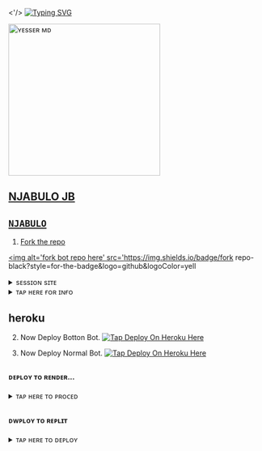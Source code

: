 


<a><'/></a>
<a href="https://git.io/typing-svg"><img src="https://readme-typing-svg.demolab.com?font=red+Ops+One&size=50&pause=1000&color=1BAFBAFF&center=true&width=910&height=100&lines=Njabulo+MD+;A+WHATSAPP+BOT;CREATED+BY+Njabulo+TECH" alt="Typing SVG" /></a>

 
 
 
 
 
 
 
 
 
 
 
 <a href="https://whatsapp.com/channel/0029VafCB3o1HspqKxulv82s">
 <img alt="ʏᴇssᴇʀ ᴍᴅ" height="300" src="https://files.catbox.moe/r3x8bb.jpg">

  ## NJABULO JB 



## `NJABULO`


1. Fork the repo

<a href='https://github.com/NjabuloJ/Njabulo-jb1/fork' target="_black"><img alt='fork bot repo here' src='https://img.shields.io/badge/fork repo-black?style=for-the-badge&logo=github&logoColor=yell



</details>

<details>
<summary> sᴇssɪᴏɴ sɪᴛᴇ </summary>
 
   ɢᴇᴛ ʏᴏᴜʀ sᴇssɪᴏɴ ɪᴅ ʜᴇʀᴇ ғᴏʀ ʙᴏᴏᴛᴏᴍ ʙᴏᴛ,👇
    <a href='https://njabulo_jb1-scanner-8309ae116f64.herokuapp.com/' target="_blank"><img alt='Pair Code Your Here' src='https://img.shields.io/badge/Pair Your Code Here-black?style=for-the-badge&logo=git&logoColor=green'/></a>


  ɢᴇᴛ ʏᴏᴜʀ sᴇssɪᴏɴ ɪᴅ ʜᴇʀᴇ ғᴏʀ ɴᴏʀᴍᴀʟ👇
    <a href='https://njabulo jb1.onrender.com/' target="_blank"><img alt='Pair Code Your Here' src='https://img.shields.io/badge/Pair Your Code Here-black?style=for-the-badge&logo=git&logoColor=green'/></a>
</details>






</details>

<details>
<summary>ᴛᴀᴘ ʜᴇʀᴇ ғᴏʀ ɪɴғᴏ</summary>
1. If You don't have a account on panel Create a account.
    <a href='https://bot-hosting.net/?aff=1086839354611212288' target="_blank"><img alt='Create Your Account Now' src='https://img.shields.io/badge/Create Your Account Now-black?style=for-the-badge&logo=discord&logoColor=darkblue'/></a>


2. Now Deploy
   <a href='https://bot-hosting.net/?aff=1086839354611212288' target="_blimg alt='Tap Here For Deployment' src='https://img.shields.io/badge/Tap Deploy On Pannel Here-black?style=for-the-badge&logo=discord&logoColor=darkblue'/></a>
</details>


## heroku 


2. Now Deploy Botton Bot. 
   <a href='https://dashboard.heroku.com/new?template=https://github.com/NjabuloJ/Njabulo-jb1' target="_blank"><img alt='Tap Deploy On Heroku Here' src='https://img.shields.io/badge/Deploy To Heroku Here-black?style=for-the-badge&logo=heroku&logoColor=purple'/></a>

  3. Now Deploy Normal Bot.
     <a href='https://dashboard.heroku.com/new?template=https://github.com/NjabuloJ/Njabulo-jb1' target="_blank"><img alt='Tap Deploy On Heroku Here' src='https://img.shields.io/badge/Deploy To Heroku Here-black?style=for-the-badge&logo=heroku&logoColor=purple'/></a>
</details>









##

#### ᴅᴇᴘʟᴏʏ ᴛᴏ ʀᴇɴᴅᴇʀ...




</details>

<details>
<summary>ᴛᴀᴘ ʜᴇʀᴇ ᴛᴏ ᴘʀᴏᴄᴇᴅ</summary>

1. If You don't have a account in Render. Create a account.
   <a href='https://dashboard.render.com/register' target="_blank"><img alt='Create Your Account Now' src='https://img.shields.io/badge/Create Your Account Now-black?style=for-the-badge&logo=render&logoColor=blue'/></a>

2. Now Deploy
    <a href='https://dashboard.render.com' target="_blank"><img alt='Deploy On Render Here' src='https://img.shields.io/badge/Deploy On Render Here-black?style=for-the-badge&logo=render&logoColor=blue'/></a>
</details>


##


#### ᴅᴡᴘʟᴏʏ ᴛᴏ ʀᴇᴘʟɪᴛ


</details>

<details>
<summary>ᴛᴀᴘ ʜᴇʀᴇ ᴛᴏ ᴅᴇᴘʟᴏʏ</summary>

1. If You Don't Have Account In Replit Create Now.
   <a href='https://replit.com' target="_blank"><img alt='replit' src='https://img.shields.io/badge/Create Your Account Here-black?style=for-the-badge&logo=replit&logoColor=orange'/></a>
   
  
3. Now Deploy Button Bot. 
  <a href='https://replit.com/https://github.com/NjabuloJ/Njabulo-jb1' target="_blank"><img alt='replit' src='https://img.shields.io/badge/DEPLOY ON REPLIT-black?style=for-the-badge&logo=replit&logoColor=orange'/></a>

  3. Now Deploy Normal Bot.
     <a href='https://replit.com/https://github.com/NjabuloJ/Njabulo-jb1' target="_blank"><img alt='replit' src='https://img.shields.io/badge/DEPLOY ON REPLIT-black?style=for-the-badge&logo=replit&logoColor=orange'/></a>
   

<a><img src='https://i.imgur.com/LyHic3i.gif'/></a><a><img src='https://i.imgur.com/LyHic3i.gif'/></a>

      ❤️     
